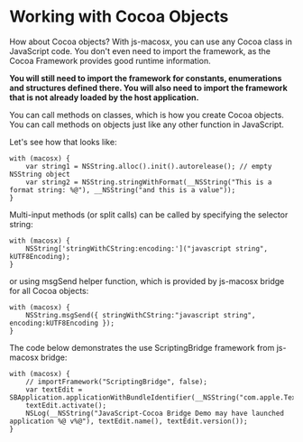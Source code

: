 # Working with Cocoa Objects #

How about Cocoa objects?
With js-macosx, you can use any Cocoa class in JavaScript code. You don't even need to import the framework, as the Cocoa Framework provides good runtime information.

**You will still need to import the framework for constants, enumerations and structures defined there. You will also need to import the framework that is not already loaded by the host application.**

You can call methods on classes, which is how you create Cocoa objects.
You can call methods on objects just like any other function in JavaScript.

Let's see how that looks like:

```
with (macosx) {
    var string1 = NSString.alloc().init().autorelease(); // empty NSString object
    var string2 = NSString.stringWithFormat(__NSString("This is a format string: %@"), __NSString("and this is a value"));
}
```

Multi-input methods (or split calls) can be called by specifying the selector string:
```
with (macosx) {
    NSString['stringWithCString:encoding:']("javascript string", kUTF8Encoding);
}
```
or using msgSend helper function, which is provided by js-macosx bridge for all Cocoa objects:
```
with (macosx) {
    NSString.msgSend({ stringWithCString:"javascript string", encoding:kUTF8Encoding });
}
```

The code below demonstrates the use ScriptingBridge framework from js-macosx bridge:
```
with (macosx) {
    // importFramework("ScriptingBridge", false);
    var textEdit = SBApplication.applicationWithBundleIdentifier(__NSString("com.apple.TextEdit"));
    textEdit.activate();
    NSLog(__NSString("JavaScript-Cocoa Bridge Demo may have launched application %@ v%@"), textEdit.name(), textEdit.version());
}
```